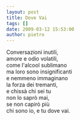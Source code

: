 ```yaml
---
layout: post
title: Dove Vai
tags: []
date: 2009-03-12 15:53:00
author: pietro
---
```

Conversazioni inutili,<br/>amore e odio volatili,<br/>come l'alcool sublimano<br/>ma loro sono insignificanti<br/>e nemmeno immaginano<br/>la forza dei tremanti,<br/>e chissà chi sei tu<br/>non lo saprò mai,<br/>se non capirò più<br/>chi sono io, e tu dove vai.
